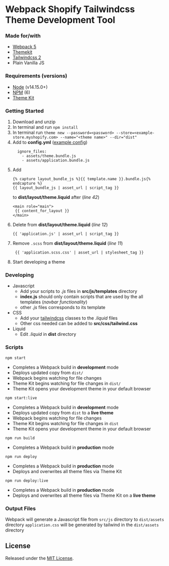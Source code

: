 # Webpack Shopify Tailwindcss Theme Development Tool

### Made for/with
- [Webpack 5](https://webpack.js.org/)
- [Themekit](https://github.com/Shopify/themekit)
- [Tailwindcss 2](https://tailwindcss.com/)
- Plain Vanilla JS

### Requirements (versions)
- [Node](https://nodejs.org/en/) (v14.15.0+)
- [NPM](https://docs.npmjs.com/try-the-latest-stable-version-of-npm) (6)
- [Theme Kit](https://shopify.github.io/themekit/)

### Getting Started
1. Download and unzip
2. In terminal and run `npm install`
3. In terminal run `theme new --password=<password> --store=<example-store.myshopify.com> --name="<theme name>" --dir="dist"`
4. Add to **config.yml** ([example config](config.example.yml))
   ```
     ignore_files:
       - assets/theme.bundle.js
       - assets/application.bundle.js
   ```
5. Add 
   ```
   {% capture layout_bundle_js %}{{ template.name }}.bundle.js{% endcapture %}
   {{ layout_bundle_js | asset_url | script_tag }}
   ```
   to **dist/layout/theme.liquid** after (*line 42*)
   ```
   <main role="main">
    {{ content_for_layout }}
   </main>
   ```
6. Delete from **dist/layout/theme.liquid** (*line 12*)
   ```
   {{ 'application.js' | asset_url | script_tag }}
   ```
7. Remove ``.scss`` from **dist/layout/theme.liquid** (*line 11*)
   ```
    {{ 'application.scss.css' | asset_url | stylesheet_tag }}
   ```
8. Start developing a theme

### Developing
- Javascript
    - Add your scripts to *.js* files in **src/js/templates** directory
    - **index.js** should only contain scripts that are used by the all templates (*navbar functionality*)
    - other *.js* files corresponds to its template
- CSS
    - Add your [tailwindcss](https://tailwindcss.com/) classes to the *.liquid* files
    - Other css needed can be added to **src/css/tailwind.css**
- Liquid
    - Edit *.liquid* in **dist** directory

### Scripts
`npm start`
- Completes a Webpack build in **development** mode
- Deploys updated copy from ``dist/``
- Webpack begins watching for file changes
- Theme Kit begins watching for file changes in `dist/`
- Theme Kit opens your development theme in your default browser

`npm start:live`
- Completes a Webpack build in **development** mode
- Deploys updated copy from `dist` to a **live theme**
- Webpack begins watching for file changes
- Theme Kit begins watching for file changes in `dist`
- Theme Kit opens your development theme in your default browser

`npm run build`
- Completes a Webpack build in **production** mode

`npm run deploy`
- Completes a Webpack build in **production** mode
- Deploys and overwrites all theme files via Theme Kit

`npm run deploy:live`
- Completes a Webpack build in **production** mode
- Deploys and overwrites all theme files via Theme Kit on a **live theme**

### Output Files
Webpack will generate a Javascript file from `src/js` directory to `dist/assets` directory
`application.css` will be generated by tailwind in the `dist/assets` directory

## License
Released under the [MIT License](https://opensource.org/licenses/MIT).